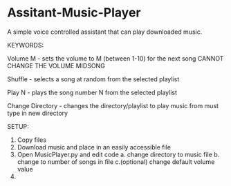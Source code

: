 # Assitant-Music-Player
A simple voice controlled assistant that can play downloaded music.

KEYWORDS:

Volume M - sets the volume to M (between 1-10) for the next song
            CANNOT CHANGE THE VOLUME MIDSONG
            
Shuffle - selects a song at random from the selected playlist

Play N - plays the song number N from the selected playlist

Change Directory - changes the directory/playlist to play music from
                        must type in new directory


SETUP: 

1. Copy files
2. Download music and place in an easily accessible file
3. Open MusicPlayer.py and edit code
            a. change directory to music file
            b. change  to number of songs in file
            c.(optional) change default volume value
4.
